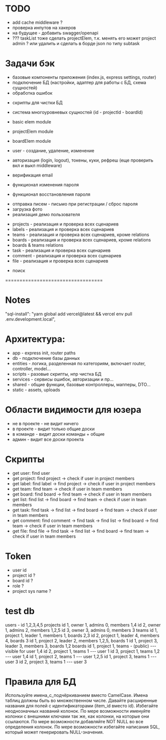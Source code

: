 # TODO
- add cache middleware ?
- проверка инпутов на хакеров
- на будущее - добавить swagger/openapi
- ??? taskList тоже сделать projectElem, т.к. менять его может project admin ? или удалить и сделать в борде json по типу subtask

# Задачи бэк
+ базовые компоненты приложения (index.js, express settings, router)
+ подключение БД (настройки, адаптер для работы с БД, схема сущностей)
+ обработка ошибок
- скрипты для чистки БД

+ система многоуровневых сущностей (id - projectId - boardId)
+ basic elem module
+ projectElem module
+ boardElem module

+ user - создание, удаление, изменение
+ авторизация (login, logout), токены, куки, рефреш (еще проверить вкл и выкл middleware)
+ верификация email
+ функционал изменения пароля
+ функционал восстановления пароля
- отправка писем - письмо при регистрации / сброс пароля
- загрузка фото
- реализация демо пользователя

+ projects - реализация и проверка всех сценариев
+ labels - реализация и проверка всех сценариев
+ teams - реализация и проверка всех сценариев, кроме relations
+ boards - реализация и проверка всех сценариев, кроме relations
+ boards & teams relations
+ task - реализация и проверка всех сценариев
+ comment - реализация и проверка всех сценариев
+ file - реализация и проверка всех сценариев

- поиск

==================================

# Notes
"sql-install": "yarn global add vercel@latest && vercel env pull .env.development.local",


# Архитектура:
- app - express init, router paths
- db - подключение базы данных
- entities - логика, разделенная по категориям, включает router, controller, model...
- scripts - разовые скрипты, нпр чистка БД
- services - сервисы ошибок, авторизации и пр...
- shared - общие функции, базовые контроллеры, мапперы, DTO...
- static - assets, uploads


# Области видимости для юзера
- не в проекте - не видит ничего
- в проекте - видит только общие доски
- в команде - видит доски команды + общие
- админ - видит все доски проекта


# Скрипты
- get user: find user
- get project: find project -> check if user in project members
- get label: find label -> find project -> check if user in project members
- get team: find team -> check if user in team members
- get board: find board -> find team -> check if user in team members
- get list: find list -> find board -> find team -> check if user in team members
- get task: find task -> find list -> find board -> find team -> check if user in team members
- get comment: find comment -> find task -> find list -> find board -> find team -> check if user in team members
- get file: find file -> find task -> find list -> find board -> find team -> check if user in team members


# Token
- user id
- project id ?
- board id ?
- role ?
- project sys name ?

# test db
users - id 1,2,3,4,5
projects
  id 1, owner 1, admins 0, members 1,4
  id 2, owner 1, admins 2, members 1,2,5
  id 3, owner 3, admins 0, members 3
teams
  id 1, project 1, leader 1, members 1, boards 2,3
  id 2, project 1, leader 4, members 4, boards 3
  id 1, project 2, leader 2, members 1,2,5, boards 1
  id 1, project 3, leader 3, members 3, boards 1,2
boards
  id 1, project 1, teams - (public) --- visible for user 1,4
  id 2, project 1, teams 1 --- user 1
  id 3, project 1, teams 1,2 --- user 1,4
  id 1, project 2, teams 1 --- user 1,2,5
  id 1, project 3, teams 1 --- user 3
  id 2, project 3, teams 1 --- user 3

# Правила для БД
Используйте имена_с_подчёркиванием вместо CamelCase.
Имена таблиц должны быть во множественном числе.
Давайте расширенные названия для полей с идентификаторами (item_id вместо id).
Избегайте неоднозначных названий колонок.
По мере возможности именуйте колонки с внешними ключами так же, как колонки, на которые они ссылаются.
По мере возможности добавляйте NOT NULL во все определения колонок.
По мере возможности избегайте написания SQL, который может генерировать NULL-значения.